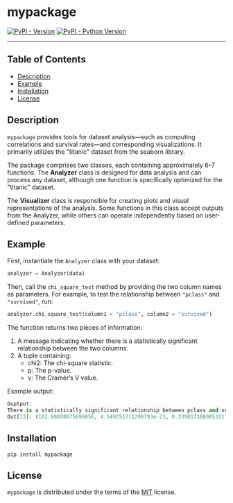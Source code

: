 # mypackage

[![PyPI - Version](https://img.shields.io/pypi/v/mypackage.svg)](https://pypi.org/project/mypackage)
[![PyPI - Python Version](https://img.shields.io/pypi/pyversions/mypackage.svg)](https://pypi.org/project/mypackage)

-----

## Table of Contents

- [Description](#description)
- [Example](#example)
- [Installation](#installation)
- [License](#license)

## Description
`mypackage` provides tools for dataset analysis—such as computing correlations and survival rates—and corresponding visualizations. It primarily utilizes the "titanic" dataset from the seaborn library.

The package comprises two classes, each containing approximately 6–7 functions. The **Analyzer** class is designed for data analysis and can process any dataset, although one function is specifically optimized for the "titanic" dataset.

The **Visualizer** class is responsible for creating plots and visual representations of the analysis. Some functions in this class accept outputs from the Analyzer, while others can operate independently based on user-defined parameters.


## Example
First, instantiate the `Analyzer` class with your dataset:
```python
analyzer = Analyzer(data)
```

Then, call the `chi_square_test` method by providing the two column names as parameters. For example, to test the relationship between `"pclass"` and `"survived"`, run:
```python
analyzer.chi_square_test(column1 = "pclass", column2 = "survived")
```

The function returns two pieces of information:
1.	A message indicating whether there is a statistically significant relationship between the two columns.
2.	A tuple containing:
    - chi2: The chi-square statistic.
    - p: The p-value.
    - v: The Cramér’s V value.

Example output:
```python
Ouptput:
There is a statistically significant relationship between pclass and survived
Out[13]: (102.88898875696056, 4.549251711298793e-23, 0.33981738800531175)
```

## Installation

```console
pip install mypackage
```

## License

`mypackage` is distributed under the terms of the [MIT](https://spdx.org/licenses/MIT.html) license.
